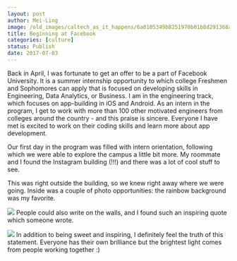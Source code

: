 ```yaml
---
layout: post
author: Mei-Ling
image: /old_images/caltech_as_it_happens/6a0105349b8251970b01b8d291368a970c.jpg
title: Beginning at Facebook
categories: [culture]
status: Publish
date: 2017-07-03
---
```


Back in April, I was fortunate to get an offer to be a part of Facebook University. It is a summer internship opportunity to which college Freshmen and Sophomores can apply that is focused on developing skills in Engineering, Data Analytics, or Business. I am in the engineering track, which focuses on app-building in iOS and Android. As an intern in the program, I get to work with more than 100 other motivated engineers from colleges around the country - and this praise is sincere. Everyone I have met is excited to work on their coding skills and learn more about app development.

Our first day in the program was filled with intern orientation, following which we were able to explore the campus a little bit more. My roommate and I found the Instagram building (!!!) and there was a lot of cool stuff to see.

This was right outside the building, so we knew right away where we were going. Inside was a couple of photo opportunities: the rainbow background was my favorite.


![](/old_images/caltech_as_it_happens/6a0105349b8251970b01b8d29136e0970c.jpg)
People could also write on the walls, and I found such an inspiring quote which someone wrote.


![](/old_images/caltech_as_it_happens/6a0105349b8251970b01b7c906e685970b.jpg)
In addition to being sweet and inspiring, I definitely feel the truth of this statement. Everyone has their own brilliance but the brightest light comes from people working together :)

